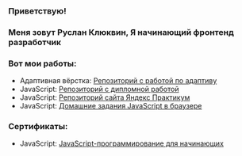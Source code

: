  ###    Приветствую!
###  Меня зовут Руслан Клюквин, Я начинающий фронтенд разработчик
### Вот мои работы: 

-  Адаптивная вёрстка: [Репозиторий с работой по адаптиву](https://github.com/RuslanKlukvin/MQ-Diploma)
-  JavaScript: [Репозиторий с дипломной работой](https://github.com/RuslanKlukvin/js-cp-diploma-edited)
-  JavaScript: [Репозиторий сайта Яндекс Практикум ](https://github.com/RuslanKlukvin/Procrastinate)
-  JavaScript: [Домашние задания JavaScript в браузере](https://github.com/RuslanKlukvin/bhj-homeworks)

### Сертификаты:

-  JavaScript: [JavaScript-программирование для начинающих](https://github.com/RuslanKlukvin/RuslanKlukvin/blob/main/certificate.pdf) 

